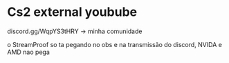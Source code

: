 # Cs2 external youbube
discord.gg/WqpYS3tHRY -> minha comunidade

o StreamProof so ta pegando no obs e na transmissão do discord, NVIDA e AMD nao pega
